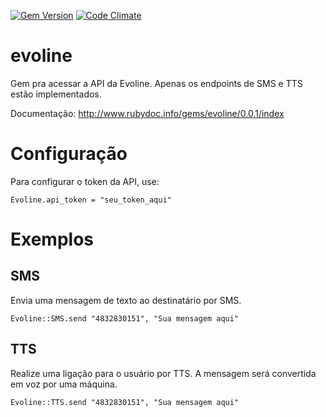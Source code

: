 [![Gem Version](https://badge.fury.io/rb/evoline.svg)](https://badge.fury.io/rb/evoline)
[![Code Climate](https://codeclimate.com/github/akz92/EvolineApi-Ruby/badges/gpa.svg)](https://codeclimate.com/github/akz92/EvolineApi-Ruby)

# evoline

Gem pra acessar a API da Evoline.
Apenas os endpoints de SMS e TTS estão implementados.

Documentação: http://www.rubydoc.info/gems/evoline/0.0.1/index

# Configuração

Para configurar o token da API, use:

```
Evoline.api_token = "seu_token_aqui"
```

# Exemplos

## SMS

Envia uma mensagem de texto ao destinatário por SMS.

```
Evoline::SMS.send "4832830151", "Sua mensagem aqui"
```

## TTS

Realize uma ligação para o usuário por TTS.
A mensagem será convertida em voz por uma máquina.

```
Evoline::TTS.send "4832830151", "Sua mensagem aqui"
```
